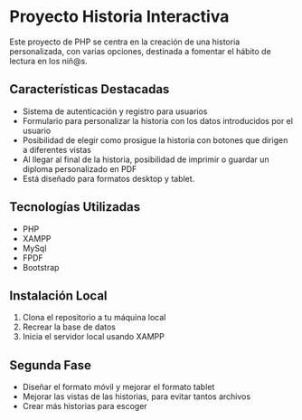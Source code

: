 <h1>Proyecto Historia Interactiva</h1>
<p>Este proyecto de PHP se centra en la creación de una historia personalizada, con varias opciones, destinada a fomentar el hábito de lectura en los niñ@s.</p>

<h2>Características Destacadas</h2>

<ul>
    <li>Sistema de autenticación y registro para usuarios</li>
    <li>Formulario para personalizar la historia con los datos introducidos por el usuario</li>
    <li>Posibilidad de elegir como prosigue la historia con botones que dirigen a diferentes vistas</li>
    <li>Al llegar al final de la historia, posibilidad de imprimir o guardar un diploma personalizado en PDF</li>
    <li>Está diseñado para formatos desktop y tablet.</li>
</ul>

<h2>Tecnologías Utilizadas</h2>

<ul>
    <li>PHP</li>
    <li>XAMPP</li>
    <li>MySql</li>
    <li>FPDF</li>
    <li>Bootstrap</li>
</ul>

<h2>Instalación Local</h2>

<ol>
    <li>Clona el repositorio a tu máquina local</li>
    <li>Recrear la base de datos</li>
    <li>Inicia el servidor local usando XAMPP</li>
</ol>

<h2>Segunda Fase</h2>

<ul>
    <li>Diseñar el formato móvil y mejorar el formato tablet</li>
    <li>Mejorar las vistas de las historias, para evitar tantos archivos</li>
    <li>Crear más historias para escoger</li>
</ul>
